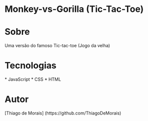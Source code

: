 # Monkey-vs-Gorilla (Tic-Tac-Toe)



# Sobre
<p>
    Uma versão do famoso Tic-tac-toe (Jogo da velha)
<p>

# Tecnologias
<p>
    * JavaScript
    * CSS
    * HTML
<p>

# Autor
<p>
    [Thiago de Morais] (https://github.com/ThiagoDeMorais)
<p>

